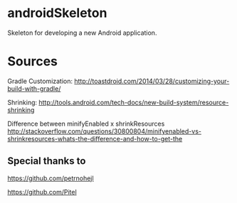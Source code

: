 # androidSkeleton
Skeleton for developing a new Android application.

# Sources
Gradle
Customization: http://toastdroid.com/2014/03/28/customizing-your-build-with-gradle/

Shrinking: http://tools.android.com/tech-docs/new-build-system/resource-shrinking

Difference between minifyEnabled x shrinkResources http://stackoverflow.com/questions/30800804/minifyenabled-vs-shrinkresources-whats-the-difference-and-how-to-get-the

## Special thanks to
https://github.com/petrnohejl

https://github.com/Pitel
